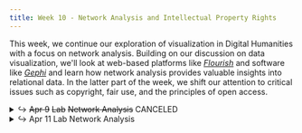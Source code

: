 ```yaml
---
title: Week 10 - Network Analysis and Intellectual Property Rights
---
```


This week, we continue our exploration of visualization in Digital Humanities with a focus on network analysis. Building on our discussion on data visualization, we'll look at web-based platforms like [_Flourish_](https://flourish.studio/) and software like [_Gephi_](https://gephi.org/) and learn how network analysis provides valuable insights into relational data. In the latter part of the week, we shift our attention to critical issues such as copyright, fair use, and the principles of open access.


<details>
  <summary class="session-summary">
    <span class="arrow">↪</span>
    <span class="date-label"><del>Apr 9</del></span>
    <span class="label label-red"><del>Lab</del></span>
    <span class="session-title"><del>Network Analysis</del></span>
    <span class="session-title">CANCELED</span>
  </summary>
  <!-- <div markdown="1">
- Slides (_coming soon_)
- Pre-Class Reflection
  - [Weingart, Scott B. “Demystifying Networks, Parts I & II.”](https://app.perusall.com/courses/introdh24/demystifying-networks-parts-i-and-ii-journal-of-digital-humanities-339819935) _Journal of Digital Humanities_, vol. 1, no. 1, 2011.
  - [Rhodes Ii, Mark Alan. “Paul Robeson’s Place in YouTube: A Social Spatial Network Analysis of Digital Heritage.”](https://app.perusall.com/courses/introdh24/paul-robeson-s-place-in-youtube-a-social-spatial-network-analysis-of-digital-heritage) _Digital Scholarship in the Humanities_, vol. 34, no. 1, Apr. 2019, pp. 174–88.
  - **Post your reflection in the** <a href="https://introtodh--spring2024.slack.com/archives/C06F1KS1ULT" style="color: #ee6374;">**#reflections** </a>**channel on Slack** <a style="color: #ee6374;">**before 9am on the day of our class.**</a>
</div> -->
</details>

<details>
  <summary class="session-summary">
    <span class="arrow">↪</span>
    <span class="date-label">Apr 11</span>
    <span class="label label-red">Lab</span>
    <span class="session-title">Network Analysis</span>
  </summary>
  <div markdown="1">
- [Slides](https://docs.google.com/presentation/d/1QA7mRYzemqB6Fv3d1ONp1Zg05kcnZuopI4U8lcomhHc/edit?usp=sharing)
- Pre-Class Reflection
  - [Weingart, Scott B. “Demystifying Networks, Parts I & II.”](https://app.perusall.com/courses/introdh24/demystifying-networks-parts-i-and-ii-journal-of-digital-humanities-339819935) _Journal of Digital Humanities_, vol. 1, no. 1, 2011.
  - [Rhodes Ii, Mark Alan. “Paul Robeson’s Place in YouTube: A Social Spatial Network Analysis of Digital Heritage.”](https://app.perusall.com/courses/introdh24/paul-robeson-s-place-in-youtube-a-social-spatial-network-analysis-of-digital-heritage) _Digital Scholarship in the Humanities_, vol. 34, no. 1, Apr. 2019, pp. 174–88.
  - **Post your reflection in the** <a href="https://introtodh--spring2024.slack.com/archives/C06F1KS1ULT" style="color: #ee6374;">**#reflections** </a>**channel on Slack** <a style="color: #ee6374;">**before 9am on the day of our class.**</a>
</div>
</details>

<!-- <details>
  <summary class="session-summary">
    <span class="arrow">↪</span>
    <span class="date-label">Apr 11</span>
    <span class="label label-blue">Discussion</span>
    <span class="session-title">Intellectual Property Rights</span>
  </summary>
  <div markdown="1">
- [Slides](https://docs.google.com/presentation/d/10CY-VJXP0IKTt2Ks5F7o-mYH1Rk-BdVBC-MEwonW7Ms/edit?usp=sharing)
- Pre-Class Reading (no Perusall annotations required):
  - [Haggerty, Kenneth. “Intellectual Property Guidelines for the Digital Humanities.”](https://app.perusall.com/courses/introdh24/haggerty_2020_intellectual-property-guidelines-for-the-digital-humanities) _Routledge International Handbook of Research Methods in Digital Humanities_, edited by Kristen Schuster and Stuart Dunn, Routledge, 2020, pp. 428–40.
  - Lerner, Ben. “The Hofmann Wobble. Wikipedia and the Problem of Historical Memory.” _Harper’s Magazine_, vol. 347, no. 2083, Dec. 2023, pp. 23–32.
  - **Post your reflection in the** <a href="https://introtodh--spring2024.slack.com/archives/C06F1KS1ULT" style="color: #ee6374;">**#reflections** </a>**channel on Slack** <a style="color: #ee6374;">**before 9am on the day of our class.**</a>
</div>
</details> -->
